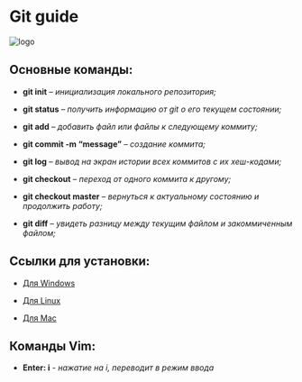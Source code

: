 # Git guide 
![logo](https://cs6.pikabu.ru/avatars/967/v967614-1715184107.jpg)
## Основные команды:

* **git init** – *инициализация локального репозитория;*

* **git status** – *получить информацию от git о 
его текущем состоянии;*

* **git add** – *добавить файл или файлы к следующему коммиту;*

* **git commit -m “message”** – *создание коммита;*

* **git log** – *вывод на экран истории всех коммитов с их хеш-кодами;*

* **git checkout** – *переход от одного коммита к другому;*

* **git checkout master** – *вернуться к актуальному состоянию и продолжить работу;*

* **git diff** – *увидеть разницу между текущим файлом и закоммиченным файлом;*

## Ссылки для установки:

* [Для Windows](https://git-scm.com/download/win)

* [Для Linux](https://git-scm.com/download/linux)

* [Для Mac](https://git-scm.com/download/mac)

## Команды Vim:

* **Enter: i** - *нажатие на i, переводит в режим ввода*